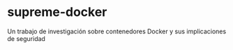 # supreme-docker
Un trabajo de investigación sobre contenedores Docker y sus implicaciones de seguridad
